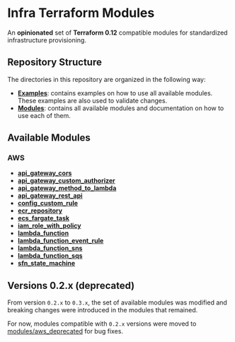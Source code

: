 # Infra Terraform Modules

An **opinionated** set of **Terraform 0.12** compatible modules for standardized infrastructure provisioning.

## Repository Structure

The directories in this repository are organized in the following way:

- [**Examples**](examples): contains examples on how to use all available modules. These examples are also used to validate changes.
- [**Modules**](modules): contains all available modules and documentation on how to use each of them.

## Available Modules

### AWS

- [**api_gateway_cors**](modules/aws/api_gateway_cors)
- [**api_gateway_custom_authorizer**](modules/aws/api_gateway_custom_authorizer)
- [**api_gateway_method_to_lambda**](modules/aws/api_gateway_method_to_lambda)
- [**api_gateway_rest_api**](modules/aws/api_gateway_rest_api)
- [**config_custom_rule**](modules/aws/config_custom_rule)
- [**ecr_repository**](modules/aws/ecr_repository)
- [**ecs_fargate_task**](modules/aws/ecs_fargate_task)
- [**iam_role_with_policy**](modules/aws/iam_role_with_policy)
- [**lambda_function**](modules/aws/lambda_function)
- [**lambda_function_event_rule**](modules/aws/lambda_function_event_rule)
- [**lambda_function_sns**](modules/aws/lambda_function_sns)
- [**lambda_function_sqs**](modules/aws/lambda_function_sqs)
- [**sfn_state_machine**](modules/aws/sfn_state_machine)

## Versions 0.2.x (deprecated)

From version `0.2.x` to `0.3.x`, the set of available modules was modified and breaking changes were introduced in the modules that remained.

For now, modules compatible with `0.2.x` versions were moved to [modules/aws_deprecated](modules/aws_deprecated) for bug fixes.
